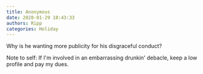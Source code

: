 ```yaml
---
title: Anonymous
date: 2020-01-29 18:43:33
authors: Ripp
categories: Holiday
---
```


 Why is he wanting more publicity for his disgraceful conduct?  

Note to self: If I'm involved in an embarrassing drunkin' debacle, keep a low profile and pay my dues.